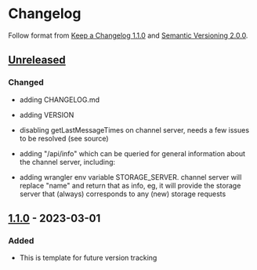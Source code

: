# Changelog

Follow format from [Keep a Changelog 1.1.0](https://keepachangelog.com/en/1.1.0/) and [Semantic Versioning 2.0.0](https://semver.org/spec/v2.0.0.html).

## [Unreleased]

### Changed

- adding CHANGELOG.md

- adding VERSION

- disabling getLastMessageTimes on channel server, needs
  a few issues to be resolved (see source)

- adding "/api/info" which can be queried for general
  information about the channel server, including:

- adding wrangler env variable STORAGE_SERVER. channel
  server will replace "name" and return that as info,
  eg, it will provide the storage server that (always)
  corresponds to any (new) storage requests

## [1.1.0] - 2023-03-01

### Added

- This is template for future version tracking

[Unreleased]: https://github.com/384co/snackabra-jslib/compare/v0.6.5...development
[1.1.0]: https://github.com/384co/snackabra-jslib/compare/v1.0.1...v1.1.0
